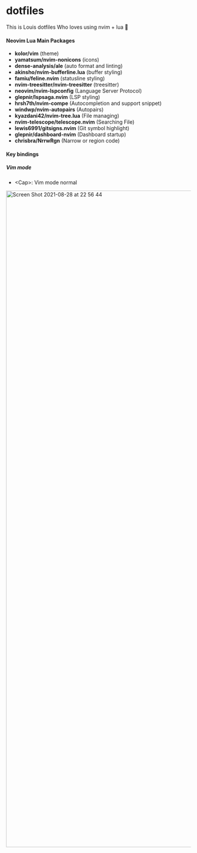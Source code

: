 # dotfiles

This is Louis dotfiles Who loves using nvim + lua  🚀 

#### Neovim Lua Main Packages
- **kolor/vim** (theme)
- **yamatsum/nvim-nonicons** (icons)
- **dense-analysis/ale** (auto format and linting)
- **akinsho/nvim-bufferline.lua** (buffer styling)
- **famiu/feline.nvim** (statusline styling)
- **nvim-treesitter/nvim-treesitter** (treesitter)
- **neovim/nvim-lspconfig** (Language Server Protocol)
- **glepnir/lspsaga.nvim** (LSP styling)
- **hrsh7th/nvim-compe** (Autocompletion and support snippet)
- **windwp/nvim-autopairs** (Autopairs)
- **kyazdani42/nvim-tree.lua** (File managing)
- **nvim-telescope/telescope.nvim** (Searching File)
- **lewis6991/gitsigns.nvim** (Git symbol highlight)
- **glepnir/dashboard-nvim** (Dashboard startup)
- **chrisbra/NrrwRgn** (Narrow or region code)

#### Key bindings
##### Vim mode
- \<Cap\>: Vim mode normal

<img width="1792" alt="Screen Shot 2021-08-28 at 22 56 44" src="https://user-images.githubusercontent.com/40130936/131223639-26e0d58d-7c4c-4f3e-a087-4e601a298d19.png">





